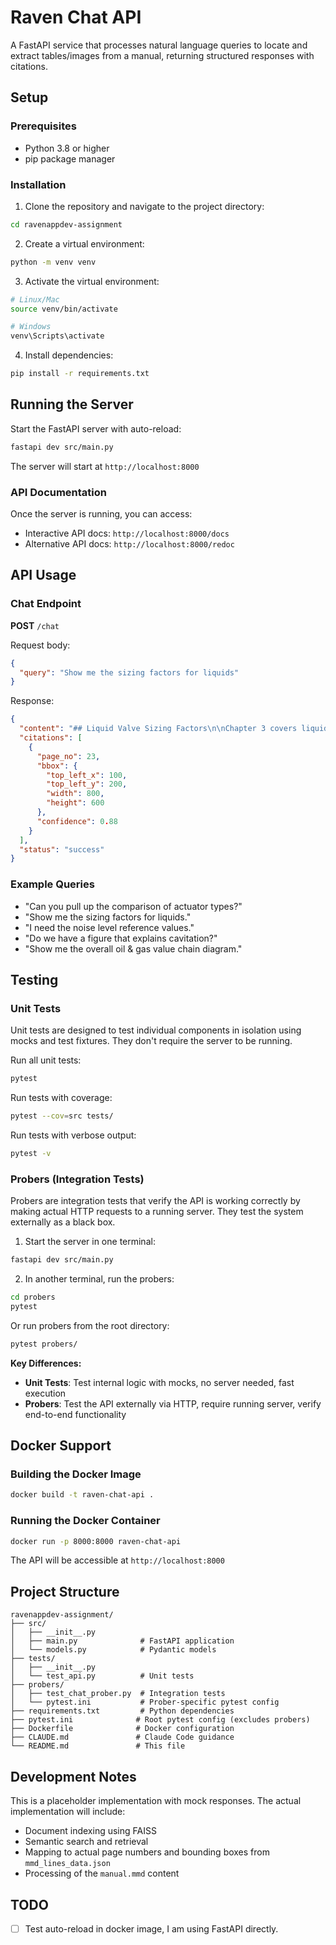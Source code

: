 # Raven Chat API

A FastAPI service that processes natural language queries to locate and extract tables/images from a manual, returning structured responses with citations.

## Setup

### Prerequisites

- Python 3.8 or higher
- pip package manager

### Installation

1. Clone the repository and navigate to the project directory:
```bash
cd ravenappdev-assignment
```

2. Create a virtual environment:
```bash
python -m venv venv
```

3. Activate the virtual environment:
```bash
# Linux/Mac
source venv/bin/activate

# Windows
venv\Scripts\activate
```

4. Install dependencies:
```bash
pip install -r requirements.txt
```

## Running the Server

Start the FastAPI server with auto-reload:
```bash
fastapi dev src/main.py
```

The server will start at `http://localhost:8000`

### API Documentation

Once the server is running, you can access:
- Interactive API docs: `http://localhost:8000/docs`
- Alternative API docs: `http://localhost:8000/redoc`

## API Usage

### Chat Endpoint

**POST** `/chat`

Request body:
```json
{
  "query": "Show me the sizing factors for liquids"
}
```

Response:
```json
{
  "content": "## Liquid Valve Sizing Factors\n\nChapter 3 covers liquid valve sizing...",
  "citations": [
    {
      "page_no": 23,
      "bbox": {
        "top_left_x": 100,
        "top_left_y": 200,
        "width": 800,
        "height": 600
      },
      "confidence": 0.88
    }
  ],
  "status": "success"
}
```

### Example Queries

- "Can you pull up the comparison of actuator types?"
- "Show me the sizing factors for liquids."
- "I need the noise level reference values."
- "Do we have a figure that explains cavitation?"
- "Show me the overall oil & gas value chain diagram."

## Testing

### Unit Tests

Unit tests are designed to test individual components in isolation using mocks and test fixtures. They don't require the server to be running.

Run all unit tests:
```bash
pytest
```

Run tests with coverage:
```bash
pytest --cov=src tests/
```

Run tests with verbose output:
```bash
pytest -v
```

### Probers (Integration Tests)

Probers are integration tests that verify the API is working correctly by making actual HTTP requests to a running server. They test the system externally as a black box.

1. Start the server in one terminal:
```bash
fastapi dev src/main.py
```

2. In another terminal, run the probers:
```bash
cd probers
pytest
```

Or run probers from the root directory:
```bash
pytest probers/
```

**Key Differences:**
- **Unit Tests**: Test internal logic with mocks, no server needed, fast execution
- **Probers**: Test the API externally via HTTP, require running server, verify end-to-end functionality

## Docker Support

### Building the Docker Image

```bash
docker build -t raven-chat-api .
```

### Running the Docker Container

```bash
docker run -p 8000:8000 raven-chat-api
```

The API will be accessible at `http://localhost:8000`

## Project Structure

```
ravenappdev-assignment/
├── src/
│   ├── __init__.py
│   ├── main.py              # FastAPI application
│   └── models.py            # Pydantic models
├── tests/
│   ├── __init__.py
│   └── test_api.py          # Unit tests
├── probers/
│   ├── test_chat_prober.py  # Integration tests
│   └── pytest.ini           # Prober-specific pytest config
├── requirements.txt         # Python dependencies
├── pytest.ini              # Root pytest config (excludes probers)
├── Dockerfile              # Docker configuration
├── CLAUDE.md               # Claude Code guidance
└── README.md               # This file
```

## Development Notes

This is a placeholder implementation with mock responses. The actual implementation will include:
- Document indexing using FAISS
- Semantic search and retrieval
- Mapping to actual page numbers and bounding boxes from `mmd_lines_data.json`
- Processing of the `manual.mmd` content

## TODO

- [ ] Test auto-reload in docker image, I am using FastAPI directly.